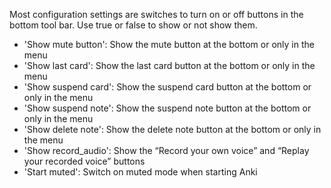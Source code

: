 Most configuration settings are switches to turn on or off buttons in the bottom tool bar. Use true or false to show or not show them.

* 'Show mute button': Show the mute button at the bottom or only in the menu
* 'Show last card': Show the last card button at the bottom or only in the menu
* 'Show suspend card': Show the suspend card button at the bottom or only in the menu
* 'Show suspend note': Show the suspend note button at the bottom or only in the menu
* 'Show delete note': Show the delete note button at the bottom or only in the menu
* 'Show record_audio': Show the “Record your own voice” and “Replay your recorded voice” buttons
* 'Start muted': Switch on muted mode when starting Anki
